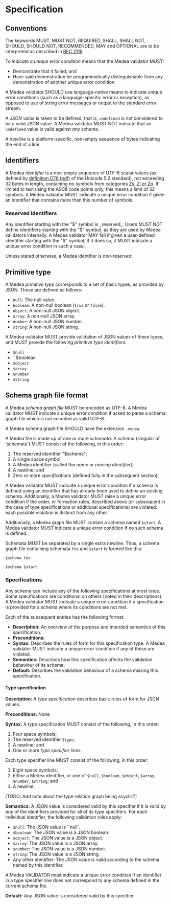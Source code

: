 # Specification

## Conventions

The keywords MUST, MUST NOT, REQUIRED, SHALL, SHALL NOT, SHOULD, SHOULD NOT,
RECOMMENDED, MAY and OPTIONAL are to be interpreted as described in [RFC
2119][rfc2119].

To _indicate a unique error condition_ means that the Medea validator MUST:

* Demonstrate that it failed; and
* Have said demonstration be programmatically distinguishable from any
  demonstration of another unique error condition.

A Medea validator SHOULD use language-native means to indicate unique error
conditions (such as a language-specific error or exception), as opposed to use
of string error messages or output to the standard error stream.

A _JSON value_ is taken to be defined: that is, ``undefined`` is not considered
to be a valid JSON value. A Medea validator MUST NOT indicate that an
``undefined`` value is valid against _any_ schema.

A _newline_ is a platform-specific, non-empty sequence of bytes indicating the
end of a line.

## Identifiers

A Medea _identifier_ is a non-empty sequence of UTF-8 scalar values (as defined by
[definition D76 (pdf)][d76] of the Unicode 5.2 standard), not exceeding 32 bytes
in length, containing no symbols from categories [Zs, Zl or Zp][categories]. If 
limited to text using the ASCII code points only, this means a limit of 32 
symbols. A Medea validator MUST indicate a unique error condition if given an 
identifier that contains more than this number of symbols. 

### Reserved identifiers

Any identifier starting with the "$" symbol is _reserved_. Users MUST NOT 
define identifiers starting with the "$" symbol, as they are used by Medea
validators internally. A Medea validator MAY fail if given a user-defined
identifier starting with the "$" symbol; if it does so, it MUST indicate a
unique error condition in such a case.

Unless stated otherwise, a Medea identifier is _non-reserved_.

## Primitive type

A Medea _primitive type_ corresponds to a set of basic types, as provided by
JSON. These are defined as follows:

* ``null``: The null value.
* ``boolean``: A non-null boolean (``true`` or ``false``).
* ``object``: A non-null JSON object.
* ``array``: A non-null JSON array.
* ``number``: A non-null JSON number.
* ``string``: A non-null JSON string.

A Medea validator MUST provide validation of JSON values of these types, and
MUST provide the following _primitive type identifiers_:

* ``$null``
* ``$boolean
* ``$object``
* ``$array``
* ``$number``
* ``$string``

## Schema graph file format

A Medea _schema graph file_ MUST be encoded as UTF-8. A Medea validator MUST
indicate a unique error condition if asked to parse a schema graph file which is
not encoded as valid UTF-8.

A Medea schema graph file SHOULD have the extension ``.medea``.

A Medea file is made up of one or more _schemata_. A _schema_ (singular of 
'schemata') MUST consist of the following, in this order:

1) The reserved identifier "$schema";
2) A single space symbol;
3) A Medea identifier (called the _name_ or _naming identifier_);
4) A newline; and
5) Zero or more _specifications_ (defined fully in the subsequent section).

A Medea validator MUST indicate a unique error condition if a schema is defined
using an identifier that has already been used to define an existing
schema. Additionally, a Medea validator MUST raise a unique error condition if
the order, or formation rules, described above (or subsequent in the case of
type specifications or additional specifications) are violated: each possible
violation is distinct from any other. 

Additionally, a Medea graph file MUST contain a schema named ``$start``. A Medea
validator MUST indicate a unique error condition if no such schema is defined.

Schemata MUST be separated by a single extra newline. Thus, a schema graph file
containing schemata ``foo`` and ``$start`` is formed like this:

```
$schema foo

$schema $start
```

### Specifications

Any schema can include any of the following specifications at most once. Some
specifications are conditional on others (noted in their descriptions). A Medea
validator MUST indicate a unique error condition if a specification is provided
for a schema where its conditions are not met.

Each of the subsequent entries has the following format:

* **Description:** An overview of the purpose and intended semantics of this
  specification.
* **Preconditions:**
* **Syntax:** Describes the rules of form for this specification type. A Medea
  validator MUST indicate a unique error condition if any of these are violated.
* **Semantics:** Describes how this specification affects the validation
  behaviour of its schema.
* **Default:** Describes the validation behaviour of a schema missing this
  specification.
 
#### Type specification

**Description:** A _type specification_ describes basic rules of form for JSON
values.

**Preconditions:** None

**Syntax:** A type specification MUST consist of the following, in this order:

1) Four space symbols;
2) The reserved identifier ``$type``;
3) A newline; and
4) One or more _type specifier lines_.

Each type specifier line MUST consist of the following, in this order: 

1) Eight space symbols;
2) _Either_ a Medea identifier, or one of ``$null``, ``$boolean``, ``$object``,
  ``$array``, ``$number``, ``$string``; and
3) A newline.

[TODO: Add note about the type relation graph being acyclic?]

**Semantics:** A JSON value is considered valid by this specifier if it is valid
by _any_ of the identifiers provided for all of its type specifiers. For each
individual identifier, the following validation rules apply:

* ``$null``: The JSON value is ``null`.
* ``$boolean``: The JSON value is a JSON boolean.
* ``$object``: The JSON value is a JSON object.
* ``$array``: The JSON value is a JSON array.
* ``$number``: The JSON value is a JSON number.
* ``string``: The JSON value is a JSON string.
* Any other identifier: The JSON value is valid according to the schema named by
  this identifier.

A Medea VALIDATOR must indicate a unique error condition if an identifier in a
type specifier line does not correspond to any schema defined in the current
schema file.

**Default:** Any JSON value is considered valid by this specifier.

[d76]: http://www.unicode.org/versions/Unicode5.2.0/ch03.pdf#page=35
[rfc2119]: https://tools.ietf.org/html/rfc2119
[categories]: http://www.unicode.org/reports/tr44/tr44-14.html#GC_Values_Table
